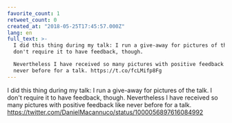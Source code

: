 ```yaml
---
favorite_count: 1
retweet_count: 0
created_at: "2018-05-25T17:45:57.000Z"
lang: en
full_text: >-
  I did this thing during my talk: I run a give-away for pictures of the talk. I
  don't require it to have feedback, though.

  Nevertheless I have received so many pictures with positive feedback like
  never before for a talk. https://t.co/fcLMifp8Fg
---
```


I did this thing during my talk: I run a give-away for pictures of the talk. I
don't require it to have feedback, though. Nevertheless I have received so many
pictures with positive feedback like never before for a talk.
<https://twitter.com/DanielMacannuco/status/1000056897616084992>
